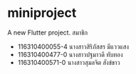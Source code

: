 # miniproject 

A new Flutter project.
 สมาชิก
* 116310400055-4 นางสาวสิริภัสสร มีแววแสง
* 116310400477-0 นางสาวปฐมาวดี ทับทอง
* 116310400571-0 นางสาวสุมลจิต สังข์ขาว

